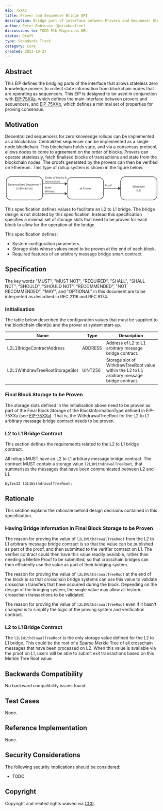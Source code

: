 ```yaml
---
eip: 75XXc
title: Prover and Sequnecer Bridge API
description: Bridge part of interface between Provers and Sequencer Blockchain Clients
author: Peter Robinson (@drinkcoffee)
discussions-to: TODO Eth Magicians URL
status: Draft
type: Standards Track
category: Core
created: 2023-10-27
---
```



## Abstract

This EIP defines the bridging parts of the interface that allows stateless zero knowledge provers to collect state information from blockchain nodes that are operating as sequencers. This EIP is designed to be used in conjunction with [EIP-75XXa](./eip-75XXa.md), which defines the main interface between provers and sequencers, and [EIP-75XXb](./eip-75XXb.md), which defines a minimal set of properties for proving consensus.


## Motivation

Decentralized sequencers for zero knowledge rollups can be implemented as a blockchain. Centralized sequencer can be implemented as a single node blockchain. This blockchain holds state, and via a consensus protocol, allows nodes to come to agreement on the order of blocks. Provers can operate statelessly, fetch finalised blocks of transactions and state from the blockchain nodes. The proofs generated by the provers can then be verified on Ethereum. This type of rollup system is shown in the figure below.

![Decentralized Sequencer Architecture](../assets/eip-75XX/architecture.png)

This specification defines values to facilitate an L2 to L1 bridge. The bridge design is not dictated by this specification. Instead this specification specifies a minimal set of storage slots that need to be proven for each block to allow for the operation of the bridge. 

This specification defines:

* System configuration parameters.
* Storage slots whose values need to be proven at the end of each block.
* Required features of an arbitrary message bridge smart contract.




## Specification

The key words "MUST", "MUST NOT", "REQUIRED", "SHALL", "SHALL NOT", "SHOULD", "SHOULD NOT", "RECOMMENDED", "NOT RECOMMENDED", "MAY", and "OPTIONAL" in this document are to be interpreted as described in RFC 2119 and RFC 8174.

### Initialisation

The table below described the configuration values that must be supplied to the blockchain client(s) and the prover at system start-up. 

<table>
<thead>
<tr>
  <th>Name</th>
  <th>Type</th>
  <th>Description</th>
</tr>
</thead>
<tbody>
<tr>
  <td>L2L1BridgeContractAddress</td>
  <td>ADDRESS</td>
  <td>Address of L2 to L1 arbitrary message bridge contract.</td>
</tr>
<tr>
  <td>L2L1WithdrawTreeRootStorageSlot</td>
  <td>UINT256</td>
  <td>Storage slot of WithdrawTreeRoot value within the L2 to L1 arbitrary message bridge contract.</td>
</tr>
</tbody>
</table>


### Final Block Storage to be Proven

The storage slots defined in the initialisation above need to be proven as part of the Final Block Storage of the BlockInformationType defined in EIP-75XXa (see [EIP-75XXa](./eip-75XXa.md#blockinformationtype)). That is, the WithdrawalTreeRoot for the L2 to L1 arbitrary message bridge contract needs to be proven.


### L2 to L1 Bridge Contract

This section defines the requirements related to the L2 to L1 bridge contract.

All rollups MUST have an L2 to L1 arbitrary message bridge contract. The contract MUST contain a storage value ```l2L1WithdrawalTreeRoot```, that summarises the messages that have been communicated between L2 and L1.

```solidity
bytes32 l2L1WithdrawalTreeRoot;
```

## Rationale

This section explains the rationale behind design decisions contained in this specification.

### Having Bridge information in Final Block Storage to be Proven

The reason for proving the value of ```l2L1WithdrawalTreeRoot``` from the L2 to L1 arbitrary message bridge contract is so that the value can be published as part of the proof, and then submitted to the verifier contract on L1. The verifier contract could then have this value readily available, rather than needing a Merkle Proof to be submitted, so that crosschain bridges can then efficiently use the value as part of their bridging system.

The reason for proving the value of ```l2L1WithdrawalTreeRoot``` at the end of the block is so that crosschain bridge systems can use this value to validate crosschain transfers that have occurred during the block. Depending on the design of the bridging system, the single value may allow all historic crosschain transactions to be validated.

The reason for proving the value of ```l2L1WithdrawalTreeRoot``` even if it hasn't changed is to simplify the logic of the proving system and verification contract.


### L2 to L1 Bridge Contract

The ```l2L1WithdrawalTreeRoot``` is the only storage value defined for the L2 to L1 bridge. This could be the root of a Sparse Merkle Tree of all crosschain messages that have been processed on L2. When this value is available via the proof on L1, users will be able to submit exit transactions based on this Merkle Tree Root value. 


## Backwards Compatibility

No backward compatibility issues found.

## Test Cases

None.

## Reference Implementation

None.


## Security Considerations

The following security implications should be considered:

* TODO

## Copyright

Copyright and related rights waived via [CC0](../LICENSE.md).
